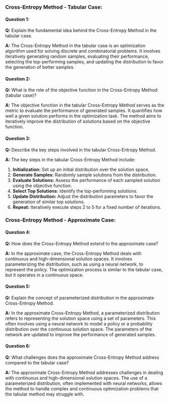 
### Cross-Entropy Method - Tabular Case:

#### Question 1:
**Q:** Explain the fundamental idea behind the Cross-Entropy Method in the tabular case.

**A:** The Cross-Entropy Method in the tabular case is an optimization algorithm used for solving discrete and combinatorial problems. It involves iteratively generating random samples, evaluating their performance, selecting the top-performing samples, and updating the distribution to favor the generation of better samples.

#### Question 2:
**Q:** What is the role of the objective function in the Cross-Entropy Method (tabular case)?

**A:** The objective function in the tabular Cross-Entropy Method serves as the metric to evaluate the performance of generated samples. It quantifies how well a given solution performs in the optimization task. The method aims to iteratively improve the distribution of solutions based on the objective function.

#### Question 3:
**Q:** Describe the key steps involved in the tabular Cross-Entropy Method.

**A:** The key steps in the tabular Cross-Entropy Method include:
1. **Initialization:** Set up an initial distribution over the solution space.
2. **Generate Samples:** Randomly sample solutions from the distribution.
3. **Evaluate Solutions:** Assess the performance of each sampled solution using the objective function.
4. **Select Top Solutions:** Identify the top-performing solutions.
5. **Update Distribution:** Adjust the distribution parameters to favor the generation of similar top solutions.
6. **Repeat:** Iteratively execute steps 2 to 5 for a fixed number of iterations.

### Cross-Entropy Method - Approximate Case:

#### Question 4:
**Q:** How does the Cross-Entropy Method extend to the approximate case?

**A:** In the approximate case, the Cross-Entropy Method deals with continuous and high-dimensional solution spaces. It involves parameterizing the distribution, such as using a neural network, to represent the policy. The optimization process is similar to the tabular case, but it operates in a continuous space.

#### Question 5:
**Q:** Explain the concept of parameterized distribution in the approximate Cross-Entropy Method.

**A:** In the approximate Cross-Entropy Method, a parameterized distribution refers to representing the solution space using a set of parameters. This often involves using a neural network to model a policy or a probability distribution over the continuous solution space. The parameters of the network are updated to improve the performance of generated samples.

#### Question 6:
**Q:** What challenges does the approximate Cross-Entropy Method address compared to the tabular case?

**A:** The approximate Cross-Entropy Method addresses challenges in dealing with continuous and high-dimensional solution spaces. The use of a parameterized distribution, often implemented with neural networks, allows the method to handle complex and continuous optimization problems that the tabular method may struggle with.
